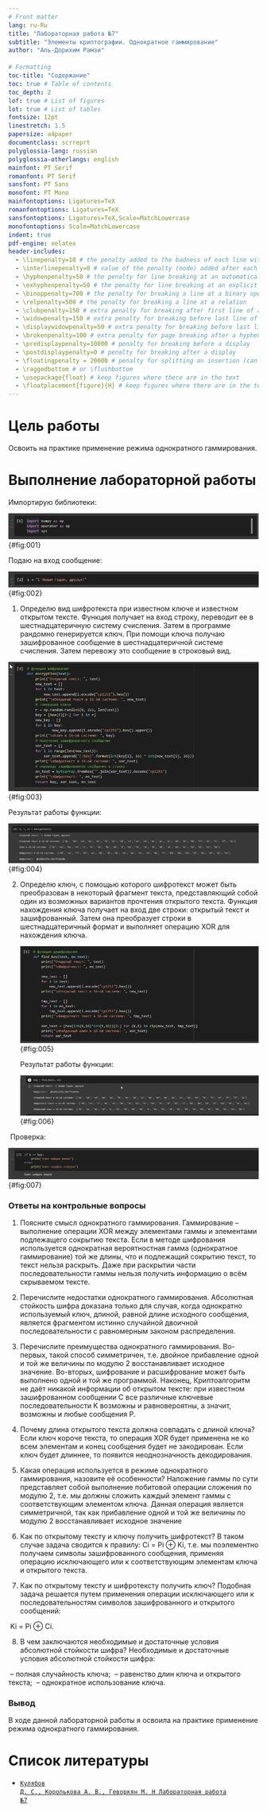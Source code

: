 ```yaml
---
# Front matter
lang: ru-Ru
title: "Лабораторная работа №7"
subtitle: "Элементы криптографии. Однократное гаммирование"
author: "Аль-Дорихим Рамзи"

# Formatting
toc-title: "Содержание"
toc: true # Table of contents
toc_depth: 2
lof: true # List of figures
lot: true # List of tables
fontsize: 12pt
linestretch: 1.5
papersize: a4paper
documentclass: scrreprt
polyglossia-lang: russian
polyglossia-otherlangs: english
mainfont: PT Serif
romanfont: PT Serif
sansfont: PT Sans
monofont: PT Mono
mainfontoptions: Ligatures=TeX
romanfontoptions: Ligatures=TeX
sansfontoptions: Ligatures=TeX,Scale=MatchLowercase
monofontoptions: Scale=MatchLowercase
indent: true
pdf-engine: xelatex
header-includes:
  - \linepenalty=10 # the penalty added to the badness of each line within a paragraph (no associated penalty node) Increasing the value makes tex try to have fewer lines in the paragraph.
  - \interlinepenalty=0 # value of the penalty (node) added after each line of a paragraph.
  - \hyphenpenalty=50 # the penalty for line breaking at an automatically inserted hyphen
  - \exhyphenpenalty=50 # the penalty for line breaking at an explicit hyphen
  - \binoppenalty=700 # the penalty for breaking a line at a binary operator
  - \relpenalty=500 # the penalty for breaking a line at a relation
  - \clubpenalty=150 # extra penalty for breaking after first line of a paragraph
  - \widowpenalty=150 # extra penalty for breaking before last line of a paragraph
  - \displaywidowpenalty=50 # extra penalty for breaking before last line before a display math
  - \brokenpenalty=100 # extra penalty for page breaking after a hyphenated line
  - \predisplaypenalty=10000 # penalty for breaking before a display
  - \postdisplaypenalty=0 # penalty for breaking after a display
  - \floatingpenalty = 20000 # penalty for splitting an insertion (can only be split footnote in standard LaTeX)
  - \raggedbottom # or \flushbottom
  - \usepackage{float} # keep figures where there are in the text
  - \floatplacement{figure}{H} # keep figures where there are in the text
---
```


# Цель работы

Освоить на практике применение режима однократного гаммирования.

# Выполнение лабораторной работы

Импортирую библиотеки:

![1](image/1.png){#fig:001}

Подаю на вход сообщение:

![2](image/2.png){#fig:002}

1. Определю вид шифротекста при известном ключе и известном открытом
   тексте.
   Функция получает на вход строку, переводит ее в шестнадцатеричную систему
   счисления. Затем в программе рандомно генерируется ключ. При помощи ключа
   получаю зашифрованное сообщение в шестнадцатеричной системе счисления. Затем
   перевожу это сообщение в строковый вид.

![3](image/3.png){#fig:003}

Результат работы функции:

![4](image/4.png){#fig:004}

2. Определю ключ, с помощью которого шифротекст может быть преобразован
   в некоторый фрагмент текста, представляющий собой один из возможных
   вариантов прочтения открытого текста. Функция нахождения ключа получает на вход две строки: открытый текст и
   зашифрованный. Затем она преобразует строки в шестнадцатеричный формат и
   выполняет операцию XOR для нахождения ключа.
   
   ![5](image/5.png){#fig:005}

   Результат работы функции:

   ![6](image/6.png){#fig:006}

​		Проверка:

![7](image/7.png){#fig:007}

### Ответы на контрольные вопросы

1. Поясните смысл однократного гаммирования.
    Гаммирование – выполнение операции XOR между элементами гаммы и
    элементами подлежащего сокрытию текста. Если в методе шифрования используется
    однократная вероятностная гамма (однократное гаммирование) той же длины, что и
    подлежащий сокрытию текст, то текст нельзя раскрыть. Даже при раскрытии части
    последовательности гаммы нельзя получить информацию о всём скрываемом тексте.
2. Перечислите недостатки однократного гаммирования.
Абсолютная стойкость шифра доказана только для случая, когда однократно
используемый ключ, длиной, равной длине исходного сообщения, является
фрагментом истинно случайной двоичной последовательности с равномерным
законом распределения.

3. Перечислите преимущества однократного гаммирования.
Во-первых, такой способ симметричен, т.е. двойное прибавление одной и той
же величины по модулю 2 восстанавливает исходное значение. Во-вторых,
шифрование и расшифрование может быть выполнено одной и той же программой.
Наконец, Криптоалгоритм не даёт никакой информации об открытом тексте: при
известном зашифрованном сообщении C все различные ключевые
последовательности K возможны и равновероятны, а значит, возможны и любые
сообщения P.
4. Почему длина открытого текста должна совпадать с длиной ключа?
Если ключ короче текста, то операция XOR будет применена не ко всем
элементам и конец сообщения будет не закодирован. Если ключ будет длиннее, то
появится неоднозначность декодирования.
5. Какая операция используется в режиме однократного гаммирования, назовите
её особенности?
Наложение гаммы по сути представляет собой выполнение побитовой
операции сложения по модулю 2, т.е. мы должны сложить каждый элемент гаммы с
соответствующим элементом ключа. Данная операция является симметричной, так
как прибавление одной и той же величины по модулю 2 восстанавливает исходное
значение
6. Как по открытому тексту и ключу получить шифротекст?
  В таком случае задача сводится к правилу:
  Ci = Pi ⊕ Ki, т.е. мы поэлементно получаем символы зашифрованного сообщения,
  применяя операцию исключающего или к соответствующим элементам ключа и
  открытого текста.

7. Как по открытому тексту и шифротексту получить ключ?
Подобная задача решается путем применения операции исключающего или к
последовательностям символов зашифрованного и открытого сообщений:

​        Ki = Pi ⊕ Ci.

8. В чем заключаются необходимые и достаточные условия абсолютной
стойкости шифра?
Необходимые и достаточные условия абсолютной стойкости шифра:

​		– полная случайность ключа;
​		– равенство длин ключа и открытого текста;
​		– однократное использование ключа.



### Вывод

В ходе данной лабораторной работы я освоила на практике применение
режима однократного гаммирования.


# Список литературы

- <code>[Кулябов Д. С., Королькова А. В., Геворкян М. Н Лабораторная работа №7](https://esystem.rudn.ru/pluginfile.php/1651751/mod_resource/content/3/004-lab_discret_extattr.pdf)</code>